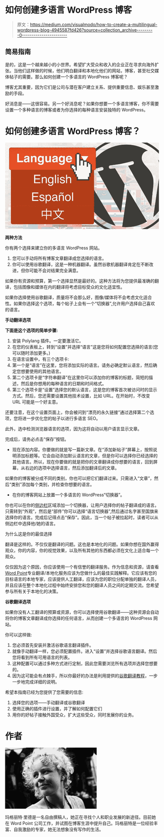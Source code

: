 # 如何创建多语言 WordPress 博客

> 原文：<https://medium.com/visualmodo/how-to-create-a-multilingual-wordpress-blog-4945587fd426?source=collection_archive---------0----------------------->

## 简易指南

是的，这是一个越来越小的小世界。希望扩大受众和收入的企业正在寻求向海外扩张。当他们这样做的时候，他们明白翻译和本地化他们的网站，博客，甚至社交媒体帖子的需要。那么如何创建一个多语言的 WordPress 博客呢？

博客尤其重要，因为它们是公司与潜在客户建立关系、提供重要信息、娱乐甚至激励的手段。

好消息是——这很容易。另一个好消息呢？如果你想要一个多语言博客，你不需要设置一个多种语言的博客或者为你选择的每种语言安装独特的 WordPress。

# 如何创建多语言 WordPress 博客？

![](img/a4461c44604745b8941bd295ac889e1c.png)

**两种方法**

你有两个选择来建立你的多语言 WordPress 网站。

1.  您可以手动将所有博客文章翻译成您选择的语言。
2.  你可以使用谷歌翻译，这是一种机器翻译。虽然谷歌机器翻译肯定在不断改进，但你可能不会对结果完全满意。

如果你有资源和预算，第一个选择显然是最好的。这种方法将为您提供最准确的翻译，包括图像和媒体在内的翻译将考虑目标受众的文化适宜性。

如果你选择使用谷歌翻译，质量将不会那么好，图像/媒体将不会考虑文化适合性。如果你选择这个选项，每个帖子上会有一个“切换器”,允许用户选择自己喜欢的语言。

**手动翻译选项**

**下面是这个选项的简单步骤:**

1.  安装 Polylang 插件。一定要激活它。
2.  在您的仪表板上，转到“设置”并选择“语言”这是您将如何配置您选择的语言(您可以随时添加更多。)
3.  在语言设置中，有三个选项卡:
4.  第一个是“语言”在这里，您将添加实际的语言。请务必确定默认语言，然后确定您想要使用的其他语言。
5.  第二个选项卡是“字符串翻译”在这里你可以添加你的博客的标题，简短的描述，然后是你想用的每种语言的日期和时间格式。
6.  第三个选项卡是“设置”选择您的默认语言，这是您的博客首次被访问时的显示方式。然后，您还需要设置其他技术设置，比如 URL。在开始时，不改变 URL 可能是一个好主意。

还要注意，在这个设置页面上，你会被问到“漂亮的永久链接”通过选择第二个选项，您将进一步优化您的帖子以进行多语言 SEO。

此外，选中检测浏览器语言的选项，因为这将自动以用户语言显示文章。

完成后，请务必点击“保存”按钮。

*   现在添加内容。你要做的就是写一篇新文章。在“添加新帖子”屏幕上，按照说明添加标题等。它会自动添加默认语言的文章，但是你可以选择你已经选择的其他语言。所以，现在你要做的就是把你的文章翻译成你想要的语言，回到屏幕，从右边的选项中选择语言，然后添加翻译后的文章。

如果你的博客被分成不同的类别，你也可以把它们翻译过来。只需进入“文章”，然后“类别”添加每个类别，并检查你想要的语言。

*   在你的博客网站上放置一个多语言的 WordPress“切换器”。

你也可以在你的[侧边栏](https://visualmodo.com/)区域添加一个切换器，让用户选择你的帖子翻译成的语言。只需转到“外观”，然后是“部件”你可以选择“语言切换器”,然后通过名字甚至国旗来选择你的语言。完成后记得点击“保存”。因此，当一个帖子被拉起时，读者可以从侧边栏中选择他/她的语言。

为什么这是你的最佳选择

翻译是这样的。不仅仅是翻译的问题。这也是本地化的问题。如果你想在国外赢得观众，你的内容，你的视觉效果，以及所有其他的东西都必须在文化上适合每一个观众。

仅仅因为这个原因，你应该使用一个有信誉的翻译服务。作为信息和资源，请查看[Word Point](https://thewordpoint.com/services/localization)专业翻译/本地化服务应该为您做什么的最佳实践解释。它应该有您的目标语言的本地专家，应该提供人工翻译，应该为您的职位分配单独的翻译人员，并且应该在整个本地化过程中始终安排您和您的翻译人员之间的定期交流。您希望参与所有关于本地化的决策。

**谷歌翻译选项**

如果你没有人工翻译的预算或资源，你可以选择使用谷歌翻译——这种资源会自动将你的博客文章翻译成你选择的任何语言，从而创建一个多语言的 WordPress 网站。

你可以这样做:

1.  您必须首先安装并激活谷歌语言翻译插件。
2.  就像手动翻译一样，您必须配置插件。进入“设置”并选择谷歌语言翻译。然后您将看到所有可用语言的列表。
3.  这种配置可以通过多种方式进行定制，因此您需要浏览所有选项并选择您想要的。
4.  因为这可能会有点棘手，所以你最好的办法是利用提供的[谷歌翻译教程](https://www.wpbeginner.com/plugins/how-to-add-google-translate-in-wordpress/)，一步一步地完成详细的说明。

希望本指南已经为您提供了您需要的信息:

1.  选择您的选项——手动翻译或谷歌翻译
2.  使用正确的插件进行设置，并了解如何配置它们
3.  用你的好帖子接触外国受众，扩大这些受众，同时发展你的业务。

# 作者

![](img/f2bd7fd7e883c89b1d6329c0c197756c.png)

玛格丽特·里德是一名自由撰稿人，她正在寻找个人和职业发展的新途径。目前她在 Word Point 公司工作，并试图在博客生涯中提升自己。玛格丽特是一位经验丰富、自我激励的专家，她无法想象没有写作的生活。